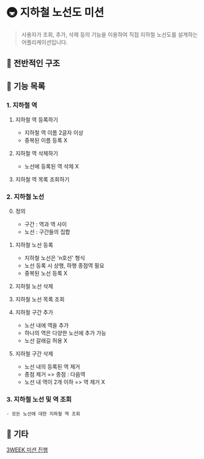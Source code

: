 # 🚇 지하철 노선도 미션

> 사용자가 조회, 추가, 삭제 등의 기능을 이용하여 직접 지하철 노선도를 설계하는 어플리케이션입니다.

## 🚀 전반적인 구조

## 🚀 기능 목록

### 1. 지하철 역

1. 지하철 역 등록하기

   - 지하철 역 이름 2글자 이상
   - 중복된 이름 등록 X

2. 지하철 역 삭제하기

   - 노선에 등록된 역 삭제 X

3. 지하철 역 목록 조회하기

### 2. 지하철 노선

0. 정의

   - 구간 : 역과 역 사이
   - 노선 : 구간들의 집합

1. 지하철 노선 등록

   - 지하철 노선은 'n호선' 형식
   - 노선 등록 시 상행, 하행 종점역 필요
   - 중복된 노선 등록 X

2. 지하철 노선 삭제

3. 지하철 노선 목록 조회

4. 지하철 구간 추가

   - 노선 내에 역을 추가
   - 하나의 역은 다양한 노선에 추가 가능
   - 노선 갈래길 허용 X

5. 지하철 구간 삭제

   - 노선 내의 등록된 역 제거
   - 종점 제거 => 종점 : 다음역
   - 노선 내 역이 2개 이하 => 역 제거 X

### 3. 지하철 노선 및 역 조회

    - 모든 노선에 대한 지하철 역 조회

## 🚀 기타

[3WEEK 미션 진행](https://www.notion.so/3WEEK-0584226cc6994eb69918bd1cd9a0477b)
